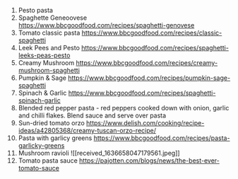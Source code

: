 1) Pesto pasta
2) Spaghette Geneoovese https://www.bbcgoodfood.com/recipes/spaghetti-genovese
3) Tomato classic pasta https://www.bbcgoodfood.com/recipes/classic-spaghetti
4) Leek Pees and Pesto https://www.bbcgoodfood.com/recipes/spaghetti-leeks-peas-pesto
5) Creamy Mushroom https://www.bbcgoodfood.com/recipes/creamy-mushroom-spaghetti
6) Pumpkin & Sage https://www.bbcgoodfood.com/recipes/pumpkin-sage-spaghetti
7) Spinach & Garlic https://www.bbcgoodfood.com/recipes/spaghetti-spinach-garlic
8) Blended red pepper pasta - red peppers cooked down with onion, garlic and chilli flakes. Blend sauce and serve over pasta
9) Sun-dried tomato orzo https://www.delish.com/cooking/recipe-ideas/a42805368/creamy-tuscan-orzo-recipe/
10) Pasta with garlicy greens https://www.bbcgoodfood.com/recipes/pasta-garlicky-greens
11) Mushroom ravioli ![[received_1636658047179561.jpeg]]
12) Tomato pasta sauce https://pajotten.com/blogs/news/the-best-ever-tomato-sauce